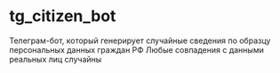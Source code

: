 # tg_citizen_bot

Телеграм-бот, который генерирует случайные сведения по образцу персональных данных граждан РФ
Любые совпадения с данными реальных лиц случайны
